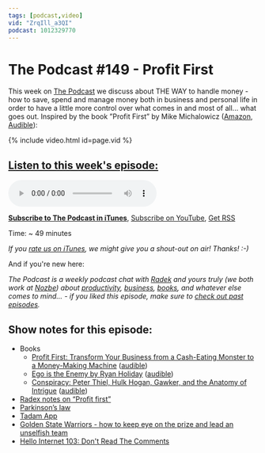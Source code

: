 ```yaml
---
tags: [podcast,video]
vid: "ZrqIll_a3QI"
podcast: 1012329770
---
```


# The Podcast #149 - Profit First

This week on [The Podcast][p] we discuss about THE WAY to handle money - how to save, spend and manage money both in business and personal life in order to have a little more control over what comes in and most of all... what goes out. Inspired by the book ”Profit First” by Mike Michalowicz ([Amazon](https://www.amazon.com/dp/0981808298?tag=sliwinski-20), [Audible](https://www.audible.com/pd/B06X15WX5B?tag=sliwinski-20)):

{% include video.html id=page.vid %}

<!--More-->

## [Listen to this week's episode:][e]

<audio controls>
<source src="https://files.nozbe.com/podcast/149.mp3" type="audio/mpeg">
</audio>

**[Subscribe to The Podcast in iTunes][i]**, [Subscribe on YouTube][y], [Get RSS][rss]

Time: ~ 49 minutes

*If you [rate us on iTunes][i], we might give you a shout-out on air! Thanks! :-)*

And if you're new here:

*The Podcast is a weekly podcast chat with [Radek][r] and yours truly (we both work at [Nozbe][n]) about [productivity](/productivity), [business](/business), [books](/books), and whatever else comes to mind… - if you liked this episode, make sure to [check out past episodes](/podcast).*

## Show notes for this episode:

  * Books
    * [Profit First: Transform Your Business from a Cash-Eating Monster to a Money-Making Machine](https://www.amazon.com/Profit-First-Transform-Cash-Eating-Money-Making/dp/073521414X/) ([audible](https://www.audible.com/pd/Business/Profit-First-Audiobook/B06X15WX5B))
    * [Ego is the Enemy by Ryan Holiday](https://www.amazon.com/Ego-Enemy-Ryan-Holiday/dp/1591847818/) ([audible](https://www.audible.com/pd/Self-Development/Ego-Is-the-Enemy-Audiobook/B01GSIZ5AC))
    * [Conspiracy: Peter Thiel, Hulk Hogan, Gawker, and the Anatomy of Intrigue](https://www.amazon.com/Conspiracy-Peter-Gawker-Anatomy-Intrigue/dp/0735217645/) ([audible](https://www.audible.com/pd/Nonfiction/Conspiracy-Audiobook/B0794CRN4B))
  * [Radex notes on “Profit first”](http://radex.io/books/profit-first/)
  * [Parkinson’s law](https://en.wikipedia.org/wiki/Parkinson%27s_law)
  * [Tadam App](http://tadamapp.com/)
  * [Golden State Warriors - how to keep eye on the prize and lead an unselfish team](https://sliwinski.com/goldenstate/)
  * [Hello Internet 103: Don't Read The Comments](http://www.hellointernet.fm/podcast/103)

[y]: https://michael.gratis/thepodcastyt
[rss]: http://thepodcast.fm/episodes?format=RSS
[e]: http://thepodcast.fm/episodes/149

[p]: https://michael.gratis/thepodcastfm
[n]: https://nozbe.com/?a=mike
[r]: https://michael.gratis/radex
[i]: https://michael.gratis/thepodcast
[o]: https://michael.gratis/ipadonly

